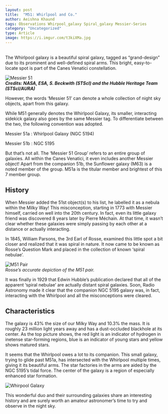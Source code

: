 ```yaml
---
layout: post
title:  "M51: Whirlpool and Co."
author: Aeishna Khaund
tags: Observations Whirpool_galaxy Spiral_galaxy Messier-Series
category: "Uncategorized"
type: Article
image: https://i.imgur.com/t3kiXMa.jpg
---
```

\
The Whirlpool galaxy is a beautiful spiral galaxy, tagged as “grand-design” due to its prominent and well-defined spiral arms. This bright, easy-to-locate spot is part of the Canes Venatici constellation.

![Messier 51](https://i.imgur.com/Bv9SdAU.jpg)
\
***Credits: NASA, ESA, S. Beckwith (STScI) and the Hubble Heritage Team (STScI/AURA)***

However, the words ‘Messier 51’ can denote a whole collection of night sky objects, apart from this galaxy.

While M51 generally denotes the Whirlpool Galaxy, its smaller, interacting sidekick galaxy also goes by the same Messier tag. To differentiate between the two, the following convention was adopted.

Messier 51a : Whirlpool Galaxy (NGC 5194)

Messier 51b : NGC 5195

But that’s not all. The ‘Messier 51 Group’ refers to an entire group of galaxies. All within the Canes Venatici, it even includes another Messier object! Apart from the companion 51b, the Sunflower galaxy (M63) is a noted member of the group. M51a is the titular member and brightest of this 7 member group.

## History

When Messier added the 51st object(s) to his list, he labelled it as a nebula within the Milky Way! This misconception, starting in 1773 with Messier himself, carried on well into the 20th century. In fact, even its little galaxy friend was discovered 8 years later by Pierre Méchain. At that time, it wasn’t clear whether these galaxies were simply passing by each other at a distance or actually interacting.

In 1845, William Parsons, the 3rd Earl of Rosse, examined this little spot a bit closer and realized that it was spiral in nature. It now came to be known as Rosse’s Question Mark and placed in the collection of known ‘spiral nebulae’.

![M51 Pair](https://i.imgur.com/Xsjd6Qh.png)
\
*Rosse’s accurate depiction of the M51 pair.*

It was finally in 1929 that Edwin Hubble’s publication declared that all of the apparent ‘spiral nebulae’ are actually distant spiral galaxies. Soon, Radio Astronomy made it clear that the companion NGC 5195 galaxy was, in fact, interacting with the Whirlpool and all the misconceptions were cleared.

## Characteristics

The galaxy is 43% the size of our Milky Way and 10.3% the mass. It is roughly 23 million light years away and has a dust-occluded blackhole at its center. As the top picture shows, the red light is an indicator of hydrogen in inetense star-forming regions, blue is an indicator of young stars and yellow shows matured stars.

It seems that the Whirlpool owes a lot to its companion. This small galaxy, trying to glide past M51a, has intersected with the Whirlpool multiple times, giving it its beautiful arms. The star factories in the arms are aided by the NGC 5195’s tidal force. The center of the galaxy is a region of especially enhanced star formation.

![Whirpool Galaxy](https://i.imgur.com/0P6GpyW.jpg)

This wonderful duo and their surrounding galaxies share an interesting history and are surely worth an amateur astronomer’s time to try and observe in the night sky.